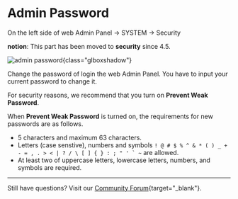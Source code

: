# Admin Password

On the left side of web Admin Panel -> SYSTEM -> Security

**notion**: This part has been moved to **security** since 4.5.

![admin password](https://static.gl-inet.com/docs/router/en/4/tutorials/admin_password/admin_password.png){class="glboxshadow"}

Change the password of login the web Admin Panel. You have to input your current password to change it.

For security reasons, we recommend that you turn on **Prevent Weak Password**.

When **Prevent Weak Password** is turned on, the requirements for new passwords are as follows.

- 5 characters and maximum 63 characters.
- Letters (case senstive), numbers and symbols `` ! @ # $ % ^ & * ( ) _ + - = , . > < | ? / \ [ ] { } : ; " ' ` ~ `` are allowed.
- At least two of uppercase letters, lowercase letters, numbers, and symbols are required.

---

Still have questions? Visit our [Community Forum](https://forum.gl-inet.com){target="_blank"}.
